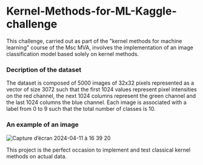 # Kernel-Methods-for-ML-Kaggle-challenge
This challenge, carried out as part of the "kernel methods for machine learning" course of the Msc MVA, involves the implementation of an image classification model based solely on kernel methods. 

### Decription of the dataset
The dataset is composed of 5000 images of 32x32 pixels represented as a vector of size 3072 such that the first 1024 values represent pixel intensities on the red channel, the next 1024 columns represent the green channel and the last 1024 columns the blue channel.
Each image is associated with a label from 0 to 9 such that the total number of classes is 10.
### An example of an image 
![Capture d’écran 2024-04-11 à 16 39 20](https://github.com/L-Tocquec/Kernel-Methods-for-ML-Kaggle-challenge/assets/147623211/bb4ea0ea-c7eb-45aa-aff3-5204f2a57b4b)

This project is the perfect occasion to implement and test classical kernel methods on actual data.